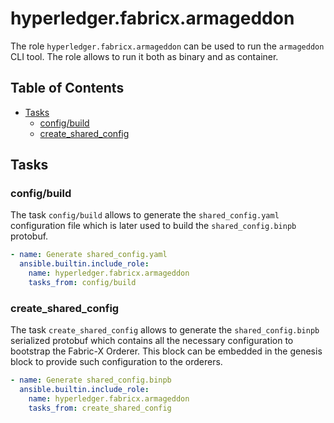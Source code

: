 # hyperledger.fabricx.armageddon

The role `hyperledger.fabricx.armageddon` can be used to run the `armageddon` CLI tool. The role allows to run it both as binary and as container.

## Table of Contents <!-- omit in toc -->

- [Tasks](#tasks)
  - [config/build](#configbuild)
  - [create_shared_config](#create_shared_config)

## Tasks

### config/build

The task `config/build` allows to generate the `shared_config.yaml` configuration file which is later used to build the `shared_config.binpb` protobuf.

```yaml
- name: Generate shared_config.yaml
  ansible.builtin.include_role:
    name: hyperledger.fabricx.armageddon
    tasks_from: config/build
```

### create_shared_config

The task `create_shared_config` allows to generate the `shared_config.binpb` serialized protobuf which contains all the necessary configuration to bootstrap the Fabric-X Orderer. This block can be embedded in the genesis block to provide such configuration to the orderers.

```yaml
- name: Generate shared_config.binpb
  ansible.builtin.include_role:
    name: hyperledger.fabricx.armageddon
    tasks_from: create_shared_config
```
